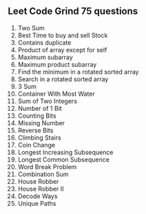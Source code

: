 ## Leet Code Grind 75 questions
1. Two Sum
2. Best Time to buy and sell Stock
3. Contains duplicate
4. Product of array except for self
5. Maximum subarray
6. Maximum product subarray
7. Find the minimum in a rotated sorted array
8. Search in a rotated sorted array
9. 3 Sum
10. Container With Most Water
11. Sum of Two Integers
12. Number of 1 Bit
13. Counting Bits
14. Missing Number
15. Reverse Bits
16. Climbing Stairs
17. Coin Change
18. Longest Increasing Subsequence
19. Longest Common Subsequence
20. Word Break Problem
21. Combination Sum
22. House Robber
23. House Robber II
24. Decode Ways
25. Unique Paths
